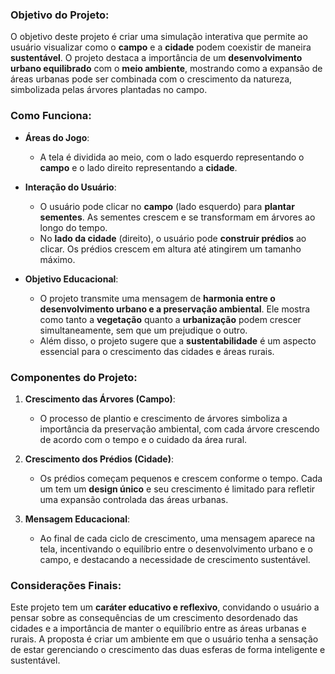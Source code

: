 ### **Objetivo do Projeto:**

O objetivo deste projeto é criar uma simulação interativa que permite ao usuário visualizar como o **campo** e a **cidade** podem coexistir de maneira **sustentável**. O projeto destaca a importância de um **desenvolvimento urbano equilibrado** com o **meio ambiente**, mostrando como a expansão de áreas urbanas pode ser combinada com o crescimento da natureza, simbolizada pelas árvores plantadas no campo.

### **Como Funciona:**

* **Áreas do Jogo**:

  * A tela é dividida ao meio, com o lado esquerdo representando o **campo** e o lado direito representando a **cidade**.

* **Interação do Usuário**:

  * O usuário pode clicar no **campo** (lado esquerdo) para **plantar sementes**. As sementes crescem e se transformam em árvores ao longo do tempo.
  * No **lado da cidade** (direito), o usuário pode **construir prédios** ao clicar. Os prédios crescem em altura até atingirem um tamanho máximo.

* **Objetivo Educacional**:

  * O projeto transmite uma mensagem de **harmonia entre o desenvolvimento urbano e a preservação ambiental**. Ele mostra como tanto a **vegetação** quanto a **urbanização** podem crescer simultaneamente, sem que um prejudique o outro.
  * Além disso, o projeto sugere que a **sustentabilidade** é um aspecto essencial para o crescimento das cidades e áreas rurais.

### **Componentes do Projeto**:

1. **Crescimento das Árvores (Campo)**:

   * O processo de plantio e crescimento de árvores simboliza a importância da preservação ambiental, com cada árvore crescendo de acordo com o tempo e o cuidado da área rural.
2. **Crescimento dos Prédios (Cidade)**:

   * Os prédios começam pequenos e crescem conforme o tempo. Cada um tem um **design único** e seu crescimento é limitado para refletir uma expansão controlada das áreas urbanas.
3. **Mensagem Educacional**:

   * Ao final de cada ciclo de crescimento, uma mensagem aparece na tela, incentivando o equilíbrio entre o desenvolvimento urbano e o campo, e destacando a necessidade de crescimento sustentável.

### **Considerações Finais**:

Este projeto tem um **caráter educativo e reflexivo**, convidando o usuário a pensar sobre as consequências de um crescimento desordenado das cidades e a importância de manter o equilíbrio entre as áreas urbanas e rurais. A proposta é criar um ambiente em que o usuário tenha a sensação de estar gerenciando o crescimento das duas esferas de forma inteligente e sustentável.
